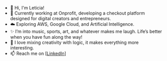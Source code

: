 * 👋 Hi, I'm Leticia!
* 🔭 Currently working at Onprofit, developing a checkout platform designed for digital creators and entrepreneurs.
* ☁️ Exploring AWS, Google Cloud, and Artificial Intelligence.
* ✨ I’m into music, sports, art, and whatever makes me laugh. Life’s better when you have fun along the way!
* 🚀 I love mixing creativity with logic, it makes everything more interesting.
* 📫 Reach me on [[LinkedIn](https://www.linkedin.com/in/leticia-m-lopes/)]
